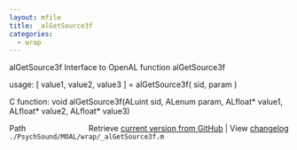 ```yaml
---
layout: mfile
title: _alGetSource3f
categories:
  - wrap
---
```


alGetSource3f  Interface to OpenAL function alGetSource3f

usage:  \[ value1, value2, value3 \] = alGetSource3f\( sid, param \)

C function:  void alGetSource3f\(ALuint sid, ALenum param, ALfloat\* value1, ALfloat\* value2, ALfloat\* value3\)


<div class="code_header" style="text-align:right;">
  <span style="float:left;">Path&nbsp;&nbsp;</span> <span class="counter">Retrieve <a href=
  "https://raw.github.com/Psychtoolbox-3/Psychtoolbox-3/beta/./PsychSound/MOAL/wrap/_alGetSource3f.m">current version from GitHub</a> | View <a href=
  "https://github.com/Psychtoolbox-3/Psychtoolbox-3/commits/beta/./PsychSound/MOAL/wrap/_alGetSource3f.m">changelog</a></span>
</div>
<div class="code">
  <code>./PsychSound/MOAL/wrap/_alGetSource3f.m</code>
</div>
